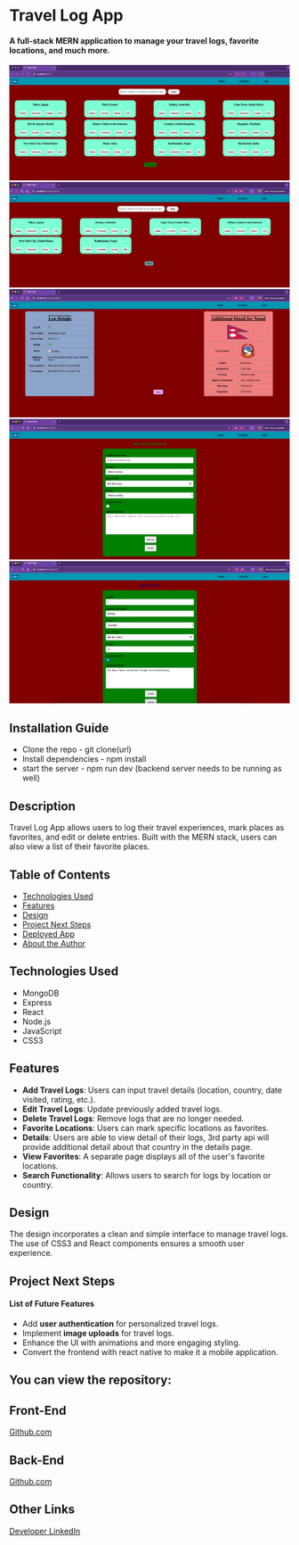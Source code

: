 # Travel Log App

#### A full-stack MERN application to manage your travel logs, favorite locations, and much more.

<img src="./src/assets/Homepage.png" alt="Homepage"/>
<img src="./src/assets/Favorites.png" alt="Favorites"/>
<img src="./src/assets/Details.png" alt="Details"/>
<img src="./src/assets/Add.png" alt="Add Page"/>
<img src="./src/assets/Edit.png" alt="Edit Page"/>

## Installation Guide
- Clone the repo - git clone(url)
- Install dependencies - npm install
- start the server - npm run dev (backend server needs to be running as well)

## Description

Travel Log App allows users to log their travel experiences, mark places as favorites, and edit or delete entries. Built with the MERN stack, users can also view a list of their favorite places.

## Table of Contents

- [Technologies Used](#technologiesused)
- [Features](#features)
- [Design](#design)
- [Project Next Steps](#nextsteps)
- [Deployed App](#deployment)
- [About the Author](#author)

## <a name="technologiesused"></a>Technologies Used

- MongoDB
- Express
- React
- Node.js
- JavaScript
- CSS3

## Features

- **Add Travel Logs**: Users can input travel details (location, country, date visited, rating, etc.).
- **Edit Travel Logs**: Update previously added travel logs.
- **Delete Travel Logs**: Remove logs that are no longer needed.
- **Favorite Locations**: Users can mark specific locations as favorites.
- **Details**: Users are able to view detail of their logs, 3rd party api will provide additional detail about that country in the details page.
- **View Favorites**: A separate page displays all of the user's favorite locations.
- **Search Functionality**: Allows users to search for logs by location or country.


## <a name="design"></a>Design

The design incorporates a clean and simple interface to manage travel logs. The use of CSS3 and React components ensures a smooth user experience.


## <a name="nextsteps"></a>Project Next Steps

#### List of Future Features

- Add **user authentication** for personalized travel logs.
- Implement **image uploads** for travel logs.
- Enhance the UI with animations and more engaging styling.
- Convert the frontend with react native to make it a mobile application.


## You can view the repository:

## Front-End

[Github.com](https://github.com/Sumanlamitare/travelTalesFE/)

## Back-End

[Github.com](https://github.com/Sumanlamitare/travelTalesBE)

## Other Links

[Developer LinkedIn](https://www.linkedin.com/in/sumanlamitare/)
